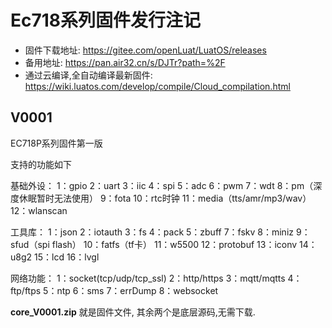 # Ec718系列固件发行注记

* 固件下载地址: https://gitee.com/openLuat/LuatOS/releases
* 备用地址: https://pan.air32.cn/s/DJTr?path=%2F
* 通过云编译,全自动编译最新固件: https://wiki.luatos.com/develop/compile/Cloud_compilation.html

## V0001

EC718P系列固件第一版

支持的功能如下

基础外设：
1：gpio
2：uart
3：iic
4：spi
5：adc
6：pwm
7：wdt
8：pm（深度休眠暂时无法使用）
9：fota
10：rtc时钟
11：media（tts/amr/mp3/wav）
12：wlanscan

工具库：
1：json
2：iotauth
3：fs
4：pack
5：zbuff
7：fskv
8：miniz
9：sfud（spi flash）
10：fatfs（tf卡）
11：w5500
12：protobuf
13：iconv
14：u8g2
15：lcd
16：lvgl

网络功能：
1：socket(tcp/udp/tcp_ssl)
2：http/https
3：mqtt/mqtts
4：ftp/ftps
5：ntp
6：sms
7：errDump
8：websocket

**core_V0001.zip** 就是固件文件, 其余两个是底层源码,无需下载.
